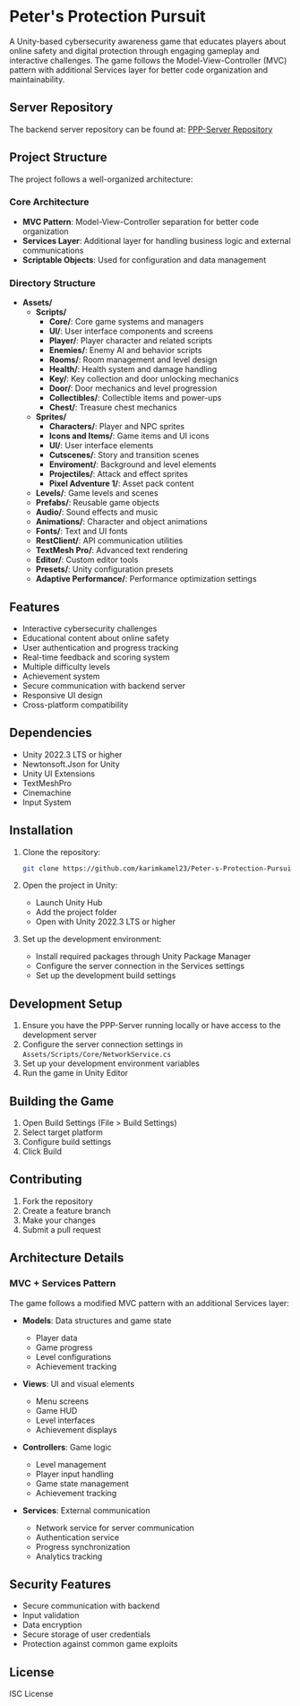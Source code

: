 # Peter's Protection Pursuit

A Unity-based cybersecurity awareness game that educates players about online safety and digital protection through engaging gameplay and interactive challenges. The game follows the Model-View-Controller (MVC) pattern with additional Services layer for better code organization and maintainability.

## Server Repository

The backend server repository can be found at: [PPP-Server Repository](https://github.com/karimkamel23/PPP-Server)

## Project Structure

The project follows a well-organized architecture:

### Core Architecture
- **MVC Pattern**: Model-View-Controller separation for better code organization
- **Services Layer**: Additional layer for handling business logic and external communications
- **Scriptable Objects**: Used for configuration and data management

### Directory Structure
- **Assets/**
  - **Scripts/**
    - **Core/**: Core game systems and managers
    - **UI/**: User interface components and screens
    - **Player/**: Player character and related scripts
    - **Enemies/**: Enemy AI and behavior scripts
    - **Rooms/**: Room management and level design
    - **Health/**: Health system and damage handling
    - **Key/**: Key collection and door unlocking mechanics
    - **Door/**: Door mechanics and level progression
    - **Collectibles/**: Collectible items and power-ups
    - **Chest/**: Treasure chest mechanics
  - **Sprites/**
    - **Characters/**: Player and NPC sprites
    - **Icons and Items/**: Game items and UI icons
    - **UI/**: User interface elements
    - **Cutscenes/**: Story and transition scenes
    - **Enviroment/**: Background and level elements
    - **Projectiles/**: Attack and effect sprites
    - **Pixel Adventure 1/**: Asset pack content
  - **Levels/**: Game levels and scenes
  - **Prefabs/**: Reusable game objects
  - **Audio/**: Sound effects and music
  - **Animations/**: Character and object animations
  - **Fonts/**: Text and UI fonts
  - **RestClient/**: API communication utilities
  - **TextMesh Pro/**: Advanced text rendering
  - **Editor/**: Custom editor tools
  - **Presets/**: Unity configuration presets
  - **Adaptive Performance/**: Performance optimization settings

## Features

- Interactive cybersecurity challenges
- Educational content about online safety
- User authentication and progress tracking
- Real-time feedback and scoring system
- Multiple difficulty levels
- Achievement system
- Secure communication with backend server
- Responsive UI design
- Cross-platform compatibility

## Dependencies

- Unity 2022.3 LTS or higher
- Newtonsoft.Json for Unity
- Unity UI Extensions
- TextMeshPro
- Cinemachine
- Input System

## Installation

1. Clone the repository:
   ```bash
   git clone https://github.com/karimkamel23/Peter-s-Protection-Pursuit.git
   ```

2. Open the project in Unity:
   - Launch Unity Hub
   - Add the project folder
   - Open with Unity 2022.3 LTS or higher

3. Set up the development environment:
   - Install required packages through Unity Package Manager
   - Configure the server connection in the Services settings
   - Set up the development build settings

## Development Setup

1. Ensure you have the PPP-Server running locally or have access to the development server
2. Configure the server connection settings in `Assets/Scripts/Core/NetworkService.cs`
3. Set up your development environment variables
4. Run the game in Unity Editor

## Building the Game

1. Open Build Settings (File > Build Settings)
2. Select target platform
3. Configure build settings
4. Click Build

## Contributing

1. Fork the repository
2. Create a feature branch
3. Make your changes
4. Submit a pull request

## Architecture Details

### MVC + Services Pattern

The game follows a modified MVC pattern with an additional Services layer:

- **Models**: Data structures and game state
  - Player data
  - Game progress
  - Level configurations
  - Achievement tracking

- **Views**: UI and visual elements
  - Menu screens
  - Game HUD
  - Level interfaces
  - Achievement displays

- **Controllers**: Game logic
  - Level management
  - Player input handling
  - Game state management
  - Achievement tracking

- **Services**: External communication
  - Network service for server communication
  - Authentication service
  - Progress synchronization
  - Analytics tracking

## Security Features

- Secure communication with backend
- Input validation
- Data encryption
- Secure storage of user credentials
- Protection against common game exploits

## License

ISC License
